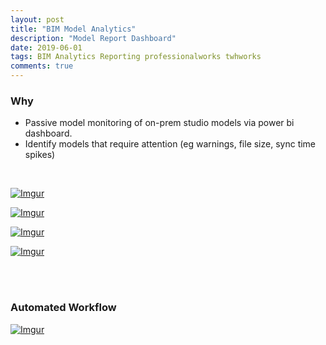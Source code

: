```yaml
---
layout: post
title: "BIM Model Analytics"
description: "Model Report Dashboard"
date: 2019-06-01
tags: BIM Analytics Reporting professionalworks twhworks
comments: true
---
```




### Why <br>
- Passive model monitoring of on-prem studio models via power bi dashboard.
- Identify models that require attention (eg warnings, file size, sync time spikes) 

<br>

[![Imgur](https://i.imgur.com/er4H1c6.png)](https://i.imgur.com/er4H1c6.png)

[![Imgur](https://i.imgur.com/QAgw5AR.png)](https://i.imgur.com/QAgw5AR.png)

[![Imgur](https://i.imgur.com/IlVUMee.png)](https://i.imgur.com/IlVUMee.png)

[![Imgur](https://i.imgur.com/W1hexTX.png)](https://i.imgur.com/W1hexTX.png)

<br><br>
### Automated Workflow <br>
[![Imgur](https://i.imgur.com/FxNQaJv.png)](https://i.imgur.com/FxNQaJv.png)
<br><br>
